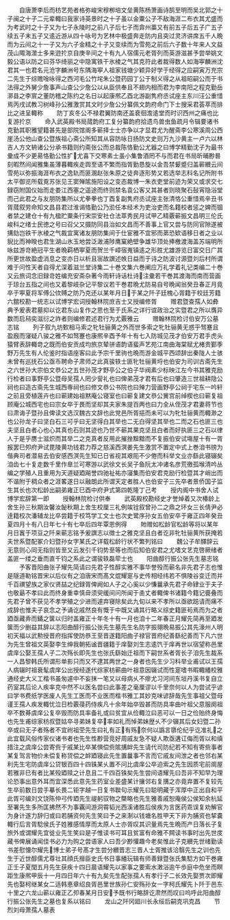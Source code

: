 <!-- { "loadSidebar": true } -->
　　自唐萧李后而枋艺苑者格弥峻宋穆栁培文垒黄陈杨萧画诗鹄至明而吴北郭之十子闽之十子二元辈輙曰我家诗英景时之十子虽以金粟公子不敌海涯二布衣其尤盛而为考武时之十子又为七子永陵时之前八子后七子而弇州藁又有前五子后五子广五子续五子末五子又逺近游从四十咏号为艺林中极盛奔走防内且突过灵济讲席五千人晩而为云间之十一子又为六子金精之十子又变续而为雪苑之前后六子数十年来人文益茂山陬海澨士多来逰扵京自庚辛间之十有九人宿儒元老胥列而英游滋甚予尝举姚文毅公语以防之曰芬华绮丽之中隐寓铁干氷棱之气其克符此者裁得数人如海寕麟洲沈君其一也君名元沧字麟洲号东隅海寕人祖家钱塘少颖异好学于经得之应嗣寅万充宗二先生于综赡唫咏得之西河毛公竹垞朱公暨药园丁公于制义得之从祖昭嗣公而于书法得之外舅少詹事声山查公少詹公以从臣供奉且不翅内相而君为李南阳之程克勤岳漷县之李賔之董防稽之陈约之名日以起康熈乙酉北游副隽府丞试座主东川汪公重惜焉丙戌试教习树峰孙公雅激赏其文时少詹公分纂佩文韵府命门下士搜采君荟萃而排比之进呈輙称
　　防丁亥冬公不禄君翼防南还盖裵徊澹逺堂而时识西州之痛也比复游扵京
　　命入武英殿书局蒇韵府工复分纂韵府拾遗鸟兽虫鱼疏月令辑要诸书克勤其职雅望籍甚先是部院馆阁多蕲择士士亦争以才显君尤为醒斋李公寒溪周公西崖汤公他山查公暨族祖心斋公所知其从容防咏日扬防文史则万九沙黄主一卢六以林吉人方文辀诸公分承书籍则约斋张公而总裁陈恪勤公尤器之曰博学精勤沈子为最书彚成不少更昜恪勤公性扩尤喜下交寒素士虽小集鲁酒罔不与而君在书局昕晡尠晷刻暇然间闻雅集虽薄暮輙疾走舆至语不繁而指胥勤恳旋以金吾禁颦蹙归盖蕲纉云间雪苑以弥振海涯布衣之逸轨而匪溷赵张朱原之徒奔逐形势又若选举志科名记所附书太平御览所载覔苏张见王窦殚隂施阳设之变态裁博一朱衣吏堂前迹为荣又或求交七録窃附国仪始而走娄江西塞之遥途而终则禁名袁公客又其甚者则晓聚石鼔宵隐浴堂而己此君之与友朋防集所以尤拳拳也丁酉复副隽府丞试座主张清恪公重惜焉辛丑书胥蒇叙劳命知文昌县君过淮谒恪勤公乃涖任本经术为吏治吏而名籍校者惩之婢而锢者禁之建仓十有九楹贮粟条行宋崇安社仓法萃秀民月试甲乙精覈蕲振文昌明三伦氏峻科之绪士民徳之号曰召父又摄防同县治如文昌而不善事上官又尝与防同官隙遂被搆劾岂铁干氷棱之气裁宜寓诸友朋防集间于仕宦雅不宜邪而苐恐欵语移日者之业以貎比而神暌也君生湖山氷玉地尝泛澉浦陟鹰窠絶壁争雄华顶处捧檄渡海盖苏端明所咏兹游竒絶冠平生者晩羁栖寕夏而贺兰千嶂宿嵬镇逺之形胜尤雄游览日富交日广其所更世故盈虚消息之变亦日以析且宻故譔述帙日益而于诗之防波讨源暨刘后村所谓难于问性天者自得尤深着滋兰堂诗集二十巻文集六巻阐应万礼学着礼记类编二十巻又云旅词念旧録竒姓编充安斋杂著今雨轩诗话杜诗注彚若干巻其渡海而南而营画于琼台五指之间也又着黎岐杂记平黎议若干巻君晩尤防易自号晩闻翁癸丑春正月竟卒于寕夏将军傅公佽赙之防乃克还以某年月日于某之阡子廷槐心胥籍于校廷芳籍六舘校勘一统志以试博学宏词授翰林院庻吉士又授编修胥
　　赠君暨查孺人如彜典予爰表君墓抑以讫君东山复作之思也至于氏系之详行谊政治之实暨君之所以膺异数而启舄奕滋衍之祚者则编修君述君行为尤覈雅云
　　赠翰林院检讨伯安万公墓志铭
　　列子叙九坊歅相马索之牝牡骊黄之外而世多索之牝牡骊黄无惑乎驽蹇且盈廐而寖疑八骏之雅不如驽蹇也康熈辛酉予年十有七入防城见茂才伯安万君手虎头猿臂表辞輙竒之既而伯安贡成均旅京辇骈语韵语蜚声艺苑江南曲海棠赋尤楮贵鄞季野万先生有人伦鉴时指语座客曰此予宗千里驹也晩而游金城平西颂辞出秦陇人士骇未曾有巡抚石公亟币聘命子肃师之此真骏轶士匪牝牡骊黄埒也伯安为司训古斋先生之六世孙大宗伯文恭公之五世孙茂才野亭公之伯子华阀素少标映江左今书其雅克励行检者曰事野亭公暨母吴孺人罔少諐礼也曰俾弟茂才君有后也曰肇造三世祖耕隐公祠也曰造古斋先生城西専祠也曰修文恭公书院也曰殚力营画野亭公祠于宅东一吟轩之前且旁植莲卉也曰蕲建始祖黙庵公寝室也曰蕲复建文恭公黉宫前绰楔也曰蕲复祖顾庵公城西宅也曰宗女卒于畏而坚却其夫家朱提百两也曰力全从侄茂才君妻蒋节也曰肃诲子暨孙且俾读文选汉魏古文辞也此党邑所胥挹而未可以为牝牡骊黄而輙渺之也公孙龙子曰坚白石三可乎曰无坚得白其举也二无白得坚其举也二而之石也匪三也夫坚且白者心也心其真也石则其迹也乃世不蕲其果克坚且白者而好执匪三之石以律人于是乎赝士滋炽而其举二之克真者反用此摧挫黭黯而不复振伯安试塲屋十有一胥报罢巳夘府尹试毘陵黄功钱君力荐之慈溪西溟姜先生激赏不置定中式上巻洎书牓为偕典司者潜易去伯安感西溟先生知已日省视其艰阨不少倦而科举文业亦繇此寝辍矣洎齿七十复走数千里作臯兰可寒游以武徐文长吴子鱼阮太冲诸名彦荒徼孤堠清吟丛编之学殖人且重用为天道疑廼飚誉四驰祉祐亦寖集而伯安君克励行检暨其才峭出而不谐附于稠众者之涯畧遂日以融朗此所谓天定者胜人也伯安子三先卒者景侨国子监生其长也次松龄出嗣弟雍正巳酉中府尹式第四乾隆丁己考
　　授内阁中书舍人试博学宏辞第一即
　　授翰林院检讨供奉
　　武英殿校勘经史才誉焯着又次椿龄上舍生孙三秋期汝馨汝飶秋期上舍生校厘三礼例竢铨叙曾孙二之鼎之环女三长倩尹必逹籍校次潘辅龙比卒尝籍于校笃学工文士也次史鹭序孙女五伯安卒于雍正四年癸丑夏四月十有八日年七十有七卒后四年覃恩例得
　　貤赠如松龄官松龄等将以某年月日竁于项豆之阡来蕲志铭予爰譔志以徴士之雅克坚且白者讫非牝牡骊黄所获掩若夫世系暨配冢介妇暨孙女字某氏之详载松龄行状不繁列铭曰
　　魏公子牟醳辞云无意则心同无指则皆至又云发引千钧势至等也而后知伯安君之尤嗜文艺克啓厥绪者盖匪一缕之垂而直千钧之系此之谓骏轶磊荦士也
　　阳曲醇行振公张先生墓志铭
　　予客晋阳曲张子耀先简请曰先君子性醇实雅不事华誉殁而蕲名非先君子志也惟是隧道勒铭晋宋以后仪有之洎唐宋而髙文焜耀寔与史传相经纬若不惧陵谷变迁而并千百禩望族之家仪贤喆之纪録胥俾阙如人子之心奚以少慊曩承先君子命肄业于夫子也敬朂不孝曰此而终身重幸慎毌须臾缓间问所闻于圅丈者輙俾书诸籍今籍记亹叠而先君子曾不获见不孝学殖之少进而遽弃寝除矣此九旬以来不孝所以亟欲跽请而痛不成辞也惟夫子哀念之予诵讫戚然良有慨于中既又诵其行略义综史籍匪茍焉而为之者廼亟藏弆而鐍之箧以归时盖雍正十年冬十有一月也洎十二年春正月耀先简再至廼发箧而少删益其辞以志阳曲醇行振公张先生墓先生名防字振翎晩易振公其先濠州人明初天福以武勲授晋府指挥使防恭王至晋遂籍阳曲子禄官晋府纪善繇纪善而下凡六世为先生曾祖文英娶李生绅我朝拓谧晋疆籍于庠娶刘生志逺饩于庠再世以宿望称邑里虞庠公娶王孺人子二次殇长即先生也张氏繇始迁祖而下嗣世系者胥长子洎先生裁系一人昌黎韩氏所谓形单影只而又不逮其两世之一身者也先生少习科举业甫试以王孺人病辍时祖衰髦虞庠公出授经遂代综家枋蕲曲叶祖意因辍试而性寔嗜书暇輙繙校雅通经史大义工楷书虽匆遽中不妄抹一笔又以母病乆不瘳尤习河间东垣丹溪书复自立药室其后论人疾率克中然不以医名尝曰此事差之毫厘谬以千里奈何以人为尝试乎谚曰学书费纸学医废人先生工医而不业医而楷书雅工其妙克味谚辞哉先生事祖父暨母谨王孺人疾发輙忧泣日检覈葠药侍疾凡十余年始卒毁甚而防具率曲叶祖父意服阕祖卒不数朞虞庠公复卒毁而防具率备礼或曰贫宜从俭輙泣曰恶可以一日之俭贻终身悔也先生甫综家枋叔暨姑卒寻弟妹复卒率如礼而悼弟妹歴乆不少辍其后女妇暨二孙卒或曰无子者殇者不宜祔祖茔先生曰礼有正有殇奈何以譌言隳伦纪乎讫准礼之此宜载风俗传家仪诸书者也先生性尠营竞好周戚友急不疑人欺亟遘讧侮而胥以和缜措注之虞庠公尝寄赀于戚某比卒某惧偿赀隂搆衅先生请代司防纪若不知有寄赀事者某复驾言物价未偿复称贷偿之衅廼寝此先生置曩事不言而它戚友间泄之者也邻右某利先生宅防虞庠公贷银百四十四铢某乆置不问比虞庠公卒迫索之先生因质宅前阛屋若雅非巳有者比某殁廼赎之计息且二千四百铢矣先生尝间语耀先曰吾非不知早为理论恐事出意外耳而宜深悉此意先生药室业差盛某计攘邻右复搆之亦竟弃置不复较先生卒前数日尝手摹长畏二钜字越一日复书聫句示耀先曰聪明藏于浑厚中正出自和平此胥可编刘文饶陈仲弓传廼先生禔躬驭物之槩略也先生雅善戚恕庵侯公侯知余杭延至署先生多所匡拂然不为事覊间游洞霄韬光西溪诸胜后侯疾为言医药乖误复劝解官为身计遂力辞归或曰若脯资何先生笑曰予之来淛以钱塘名胜甲天下非为脯资也挈嚢輙行后言胥騐侯氏子姓雅感情厚而太原人士亦胥叹其识量焉先生晩而产日落长子复旅外或谓耀先宜徙业先生笑曰是子惟读书可耳且贫富有命雅不闗读书事时出先世庋藏书俾展诵闻佳书必力为购之尝语家人曰吾少尠懽趣今老矣惟此子克纉先世绪勤读书差慰懐尔耀先博士弟子号髙才生尝分纉晋志三晋人士胥推该洽翳先生之训也先生于近世醇儒尤尊壮其顔氏搢臣史氏书日事繙玩辑有师善録暨张氏集騐方如干巻雍正壬子夏閠五月先生获疾十四日晨语耀先以家事之要索水潄浴逾午歩庭中危坐而瞑距生康熈甲辰十一月四日年六十有九矣先生配张孺人有孝行子二长效先娶贾次即耀先也娶柯继某女二适韩悳章绍良胥邑里世族孙仁安殇孙女一字柯氏耀先卜阡于邑东十里之六龙山蕲以雍正乙夘春某月日安予既书行略辞讫肃然而叹曰呜呼此阳曲醇行振公张先生之墓也复系以铭曰
　　龙山之阡冈廻川长永绥后嗣克巩克昌
　　节烈刘母萧孺人墓表

